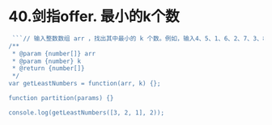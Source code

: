 # 40.剑指offer. 最小的k个数

```js
 ```// 输入整数数组 arr ，找出其中最小的 k 个数。例如，输入4、5、1、6、2、7、3、8这8个数字，则最小的4个数字是1、2、3、4。
/**
 * @param {number[]} arr
 * @param {number} k
 * @return {number[]}
 */
var getLeastNumbers = function(arr, k) {};

function partition(params) {}

console.log(getLeastNumbers([3, 2, 1], 2));
